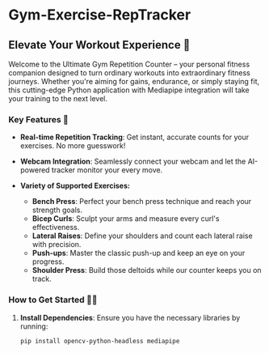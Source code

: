 # Gym-Exercise-RepTracker

## Elevate Your Workout Experience 🚀

Welcome to the Ultimate Gym Repetition Counter – your personal fitness companion designed to turn ordinary workouts into extraordinary fitness journeys. Whether you're aiming for gains, endurance, or simply staying fit, this cutting-edge Python application with Mediapipe integration will take your training to the next level.

### Key Features 🌟

- **Real-time Repetition Tracking**: Get instant, accurate counts for your exercises. No more guesswork!
  
- **Webcam Integration**: Seamlessly connect your webcam and let the AI-powered tracker monitor your every move.
  
- **Variety of Supported Exercises:**
  - **Bench Press**: Perfect your bench press technique and reach your strength goals.
  - **Bicep Curls**: Sculpt your arms and measure every curl's effectiveness.
  - **Lateral Raises**: Define your shoulders and count each lateral raise with precision.
  - **Push-ups**: Master the classic push-up and keep an eye on your progress.
  - **Shoulder Press**: Build those deltoids while our counter keeps you on track.

### How to Get Started 🏋️‍♂️

1. **Install Dependencies**: Ensure you have the necessary libraries by running:
   ```bash
   pip install opencv-python-headless mediapipe
